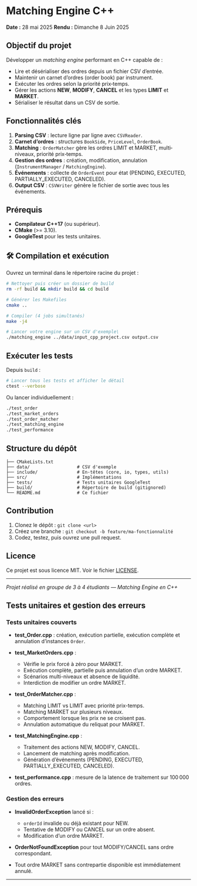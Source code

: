 # Matching Engine C++

**Date :** 28 mai 2025
**Rendu :** Dimanche 8 Juin 2025

##  Objectif du projet

Développer un *matching engine* performant en C++ capable de :

* Lire et désérialiser des ordres depuis un fichier CSV d’entrée.
* Maintenir un carnet d’ordres (order book) par instrument.
* Exécuter les ordres selon la priorité prix‐temps.
* Gérer les actions **NEW**, **MODIFY**, **CANCEL** et les types **LIMIT** et **MARKET**.
* Sérialiser le résultat dans un CSV de sortie.

##  Fonctionnalités clés

1. **Parsing CSV** : lecture ligne par ligne avec `CSVReader`.
2. **Carnet d’ordres** : structures `BookSide`, `PriceLevel`, `OrderBook`.
3. **Matching** : `OrderMatcher` gère les ordres LIMIT et MARKET, multi‐niveaux, priorité prix‐temps.
4. **Gestion des ordres** : création, modification, annulation (`InstrumentManager` / `MatchingEngine`).
5. **Événements** : collecte de `OrderEvent` pour état (PENDING, EXECUTED, PARTIALLY\_EXECUTED, CANCELED).
6. **Output CSV** : `CSVWriter` génère le fichier de sortie avec tous les événements.

##  Prérequis

* **Compilateur C++17** (ou supérieur).
* **CMake** (>= 3.10).
* **GoogleTest** pour les tests unitaires.

## 🛠️ Compilation et exécution

Ouvrez un terminal dans le répertoire racine du projet :

```bash
# Nettoyer puis créer un dossier de build
rm -rf build && mkdir build && cd build

# Générer les Makefiles
cmake ..

# Compiler (4 jobs simultanés)
make -j4

# Lancer votre engine sur un CSV d'exemple\
./matching_engine ../data/input_cpp_project.csv output.csv
```

##  Exécuter les tests

Depuis `build` :

```bash
# Lancer tous les tests et afficher le détail
ctest --verbose
```

Ou lancer individuellement :

```bash
./test_order
./test_market_orders
./test_order_matcher
./test_matching_engine
./test_performance
```

##  Structure du dépôt

```
├── CMakeLists.txt
├── data/                  # CSV d'exemple
├── include/               # En‐têtes (core, io, types, utils)
├── src/                   # Implémentations
├── tests/                 # Tests unitaires GoogleTest
├── build/                 # Répertoire de build (gitignored)
└── README.md              # Ce fichier
```

##  Contribution

1. Clonez le dépôt : `git clone <url>`
2. Créez une branche : `git checkout -b feature/ma-fonctionnalité`
3. Codez, testez, puis ouvrez une pull request.

##  Licence

Ce projet est sous licence MIT. Voir le fichier [LICENSE](LICENSE).

---

*Projet réalisé en groupe de 3 à 4 étudiants — Matching Engine en C++*

##  Tests unitaires et gestion des erreurs

### Tests unitaires couverts

* **test\_Order.cpp** : création, exécution partielle, exécution complète et annulation d’instances `Order`.
* **test\_MarketOrders.cpp** :

  * Vérifie le prix forcé à zéro pour MARKET.
  * Exécution complète, partielle puis annulation d’un ordre MARKET.
  * Scénarios multi-niveaux et absence de liquidité.
  * Interdiction de modifier un ordre MARKET.
* **test\_OrderMatcher.cpp** :

  * Matching LIMIT vs LIMIT avec priorité prix-temps.
  * Matching MARKET sur plusieurs niveaux.
  * Comportement lorsque les prix ne se croisent pas.
  * Annulation automatique du reliquat pour MARKET.
* **test\_MatchingEngine.cpp** :

  * Traitement des actions NEW, MODIFY, CANCEL.
  * Lancement de matching après modification.
  * Génération d’événements (PENDING, EXECUTED, PARTIALLY\_EXECUTED, CANCELED).
* **test\_performance.cpp** : mesure de la latence de traitement sur 100 000 ordres.

### Gestion des erreurs

* **InvalidOrderException** lancé si :

  * `orderId` invalide ou déjà existant pour NEW.
  * Tentative de MODIFY ou CANCEL sur un ordre absent.
  * Modification d’un ordre MARKET.
* **OrderNotFoundException** pour tout MODIFY/CANCEL sans ordre correspondant.
* Tout ordre MARKET sans contrepartie disponible est immédiatement annulé.

---
